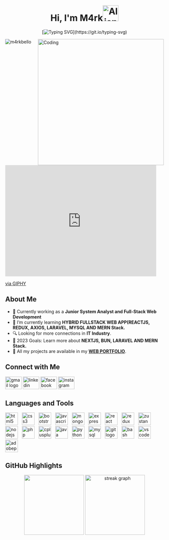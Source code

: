 
<h1 align="center">Hi, I'm M4rk<img src="https://raw.githubusercontent.com/Tarikul-Islam-Anik/Animated-Fluent-Emojis/master/Emojis/Smilies/Alien.png" alt="Alien" width="50" height="50" /></h1>

<div align="center">
  
[![Typing SVG](https://readme-typing-svg.demolab.com?font=Fira+Code&weight=500&pause=1000&color=50FF00&background=000000CC&center=true&multiline=true&random=false&width=435&height=68&lines=A+Passionate+Software+Developer;that+turns+Coffee+into+Logic.)](https://git.io/typing-svg)

</div>

<img align="right" alt="Coding" width="400" src="https://media4.giphy.com/media/qgQUggAC3Pfv687qPC/giphy.gif">

<p align="left"> <img src="https://komarev.com/ghpvc/?username=christianlepio&label=Profile%20views&color=0e75b6&style=flat" alt="m4rkbello" /> </p>
<iframe src="https://giphy.com/embed/vrxxqQbyRxYi6scCjT" width="480" height="353" frameBorder="0" class="giphy-embed" allowFullScreen></iframe><p><a href="https://giphy.com/gifs/scaler-official-cartoon-tom-bug-vrxxqQbyRxYi6scCjT">via GIPHY</a></p>
<h2 align="left">About Me</h2>

- 💼 Currently working as a **Junior System Analyst and Full-Stack Web Development**
- 🌱 I’m currently learning **HYBRID FULLSTACK WEB APP(REACTJS, REDUX, AXIOS, LARAVEL, MYSQL AND MERN Stack.**
- 🔍 Looking for more connections in **IT Industry**.
- 🥅 2023 Goals: Learn more about **NEXTJS, BUN, LARAVEL AND MERN Stack.**
- 👀 All my projects are available in my **[WEB PORTFOLIO](https://github.com/m4rkbello)**.

<h2 align="left">Connect with Me</h2>
<div align="left">
  <a href="mailto:markamarcortejopanesbello@gmail.com" target="_blank">
    <img src="https://raw.githubusercontent.com/maurodesouza/profile-readme-generator/master/src/assets/icons/social/gmail/default.svg" width="52" height="40" alt="gmail logo"  /></a>
  <a href="https://linkedin.com/in/ryan-christian-lepio-b74885234" target="_blank">
    <img src="https://raw.githubusercontent.com/maurodesouza/profile-readme-generator/master/src/assets/icons/social/linkedin/default.svg" width="52" height="40" alt="linkedin logo"  /></a>
  <a href="https://fb.com/ryanchristyan.lepio" target="_blank">
    <img src="https://raw.githubusercontent.com/maurodesouza/profile-readme-generator/master/src/assets/icons/social/facebook/default.svg" width="52" height="40" alt="facebook logo"  /></a>
  <a href="https://instagram.com/l_e_p_i_o" target="_blank">
    <img src="https://raw.githubusercontent.com/maurodesouza/profile-readme-generator/master/src/assets/icons/social/instagram/default.svg" width="52" height="40" alt="instagram logo"  /></a>
</div>

<h2 align="left">Languages and Tools</h2>
<div align="left">
  <img src="https://skillicons.dev/icons?i=html" height="40" alt="html5 logo"  />
  <img width="5" />
  <img src="https://skillicons.dev/icons?i=css" height="40" alt="css3 logo"  />
  <img width="5" />
  <img src="https://skillicons.dev/icons?i=bootstrap" height="40" alt="bootstrap logo"  />
  <img width="5" />
  <img src="https://skillicons.dev/icons?i=js" height="40" alt="javascript logo"  />
  <img width="5" />
  <img src="https://skillicons.dev/icons?i=mongodb" height="40" alt="mongodb logo"  />
  <img width="5" />
  <img src="https://skillicons.dev/icons?i=express" height="40" alt="express logo"  />
  <img width="5" />
  <img src="https://skillicons.dev/icons?i=react" height="40" alt="react logo"  />
  <img width="5" />
  <img src="https://skillicons.dev/icons?i=redux" height="40" alt="redux logo"  />
  <img width="5" />
  <img src="https://github.com/pmndrs/zustand/blob/main/examples/demo/public/logo192.png" height="40" alt="zustand logo"  />
  <img width="5" />
  <img src="https://skillicons.dev/icons?i=nodejs" height="40" alt="nodejs logo"  />
  <img width="5" />
  <img src="https://skillicons.dev/icons?i=php" height="40" alt="php logo"  />
  <img width="5" />
  <img src="https://skillicons.dev/icons?i=cpp" height="40" alt="cplusplus logo"  />
  <img width="5" />
  <img src="https://skillicons.dev/icons?i=java" height="40" alt="java logo"  />
  <img width="5" />
  <img src="https://skillicons.dev/icons?i=py" height="40" alt="python logo"  />
  <img width="5" />
  <img src="https://skillicons.dev/icons?i=mysql" height="40" alt="mysql logo"  />
  <img width="5" />
  <img src="https://skillicons.dev/icons?i=git" height="40" alt="git logo"  />
  <img width="5" />
  <img src="https://skillicons.dev/icons?i=bash" height="40" alt="bash logo"  />
  <img width="5" />
  <img src="https://skillicons.dev/icons?i=vscode" height="40" alt="vscode logo"  />
  <img width="5" />
  <img src="https://skillicons.dev/icons?i=ps" height="40" alt="adobephotoshop logo"  />
</div>

<h2 align="left">GitHub Highlights</h2>
<div align="center">
  <img src="http://github-profile-summary-cards.vercel.app/api/cards/repos-per-language?username=christianlepio&theme=blue_green" height="190" />
  <img src="https://streak-stats.demolab.com?user=christianlepio&locale=en&mode=daily&theme=github_dark&hide_border=false&border_radius=25&order=3" height="190" alt="streak graph"  />
</div>
